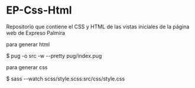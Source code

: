 # EP-Css-Html
Repositorio que contiene el CSS y HTML de las vistas iniciales de la página web de Expreso Palmira

para generar html

$ pug -o src -w --pretty pug/index.pug


para generar css

$ sass --watch scss/style.scss:src/css/style.css